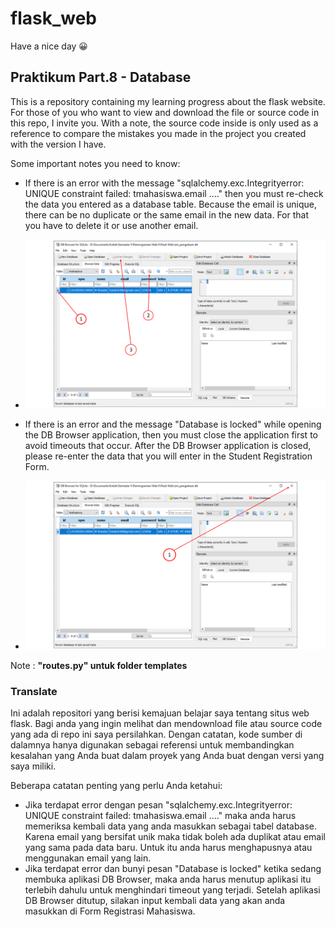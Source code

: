 # flask_web
Have a nice day 😀

## Praktikum Part.8 - Database

This is a repository containing my learning progress about the flask website.
For those of you who want to view and download the file or source code in this repo, I invite you.
With a note, the source code inside is only used as a reference to compare the mistakes you made in the project you created with the version I have.

Some important notes you need to know:
- If there is an error with the message "sqlalchemy.exc.Integrityerror: UNIQUE constraint failed: tmahasiswa.email ...." then you must re-check the data you entered as a database table. Because the email is unique, there can be no duplicate or the same email in the new data. For that you have to delete it or use another email.
- ![Error1_Solution](part%208%20-%20Database/img/Slide1.PNG)

- If there is an error and the message "Database is locked" while opening the DB Browser application, then you must close the application first to avoid timeouts that occur. After the DB Browser application is closed, please re-enter the data that you will enter in the Student Registration Form.
- ![Error2_Solution](part%208%20-%20Database/img/Slide2.PNG)

Note : **"routes.py" untuk folder templates**

### Translate 
Ini adalah repositori yang berisi kemajuan belajar saya tentang situs web flask.
Bagi anda yang ingin melihat dan mendownload file atau source code yang ada di repo ini saya persilahkan.
Dengan catatan, kode sumber di dalamnya hanya digunakan sebagai referensi untuk membandingkan kesalahan yang Anda buat dalam proyek yang Anda buat dengan versi yang saya miliki.

Beberapa catatan penting yang perlu Anda ketahui:
- Jika terdapat error dengan pesan "sqlalchemy.exc.Integrityerror: UNIQUE constraint failed: tmahasiswa.email ...." maka anda harus memeriksa kembali data yang anda masukkan sebagai tabel database. Karena email yang bersifat unik maka tidak boleh ada duplikat atau email yang sama pada data baru. Untuk itu anda harus menghapusnya atau menggunakan email yang lain.
- Jika terdapat error dan bunyi pesan "Database is locked" ketika sedang membuka aplikasi  DB Browser, maka anda harus menutup aplikasi itu terlebih dahulu untuk menghindari timeout yang terjadi. Setelah aplikasi DB Browser ditutup, silakan input kembali data yang akan anda masukkan di Form Registrasi Mahasiswa.
